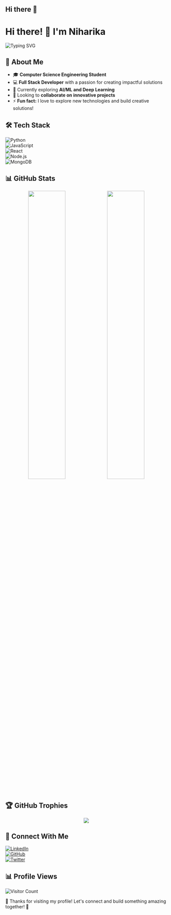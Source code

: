 ## Hi there 👋

# Hi there! 👋 I'm Niharika  

![Typing SVG](https://readme-typing-svg.herokuapp.com?font=Roboto&size=22&color=ff6700&center=true&vCenter=true&width=500&lines=Computer+Science+Engineering+Student;Full+Stack+Developer;AI/ML+Enthusiast;Passionate+about+Technology)

## 🚀 About Me  
- 🎓 **Computer Science Engineering Student**  
- 💻 **Full Stack Developer** with a passion for creating impactful solutions  
- 🌱 Currently exploring **AI/ML and Deep Learning**  
- 👯 Looking to **collaborate on innovative projects**  
- ⚡ **Fun fact:** I love to explore new technologies and build creative solutions!  

## 🛠️ Tech Stack  
![Python](https://img.shields.io/badge/Python-3776AB?style=for-the-badge&logo=python&logoColor=white)  
![JavaScript](https://img.shields.io/badge/JavaScript-F7DF1E?style=for-the-badge&logo=javascript&logoColor=black)  
![React](https://img.shields.io/badge/React-20232A?style=for-the-badge&logo=react&logoColor=61DAFB)  
![Node.js](https://img.shields.io/badge/Node.js-43853D?style=for-the-badge&logo=node.js&logoColor=white)  
![MongoDB](https://img.shields.io/badge/MongoDB-4EA94B?style=for-the-badge&logo=mongodb&logoColor=white)  

## 📊 GitHub Stats  
<p align="center">
  <img width="48%" src="https://github-readme-stats.vercel.app/api?username=niiihariiikaa&show_icons=true&theme=radical" />
  <img width="48%" src="https://github-readme-streak-stats.herokuapp.com/?user=niiihariiikaa&theme=radical" />
</p>

## 🏆 GitHub Trophies  
<p align="center">
  <img src="https://github-profile-trophy.vercel.app/?username=niiihariiikaa&theme=radical&margin-w=10&row=1&column=7">
</p>

## 🤝 Connect With Me  
[![LinkedIn](https://img.shields.io/badge/LinkedIn-blue?style=for-the-badge&logo=linkedin)](https://linkedin.com/in/yourprofile)  
[![GitHub](https://img.shields.io/badge/GitHub-black?style=for-the-badge&logo=github)](https://github.com/niiihariiikaa)  
[![Twitter](https://img.shields.io/badge/Twitter-blue?style=for-the-badge&logo=twitter)](https://twitter.com/yourhandle)  

## 📊 Profile Views  
![Visitor Count](https://komarev.com/ghpvc/?username=niiihariiikaa&color=blue&style=for-the-badge)  

💖 Thanks for visiting my profile! Let's connect and build something amazing together! 🚀  

